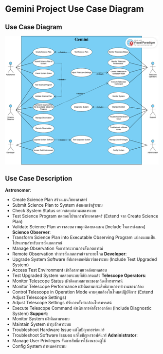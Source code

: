 # Gemini Project Use Case Diagram

## Use Case Diagram
![screenshot](https://github.com/sanntidraa/muict-gitaction-demo1/blob/main/Gemini.png)

## Use Case Description

**Astronomer**:
   - Create Science Plan สร้างแผนวิทยาศาสตร์
   - Submit Science Plan to System ส่งแผนเข้าสู่ระบบ
   - Check System Status ตรวจสอบสถานะของระบบ
   - Test Science Program ทดสอบโปรแกรมวิทยาศาสตร์ (Extend จาก Create Science Plan)
   - Validate Science Plan ตรวจสอบความถูกต้องของแผน (Include ในการส่งแผน)
**Science Observer**:
   - Transform Science Plan into Executable Observing Program แปลงแผนเป็นโปรแกรมสำหรับการสังเกตการณ์
   - Manage Observation จัดการกระบวนการสังเกตการณ์
   - Remote Observation ทำการสังเกตการณ์จากระยะไกล
**Developer**:
   - Upgrade System Software อัปเกรดซอฟต์แวร์ของระบบ (Include Test Upgraded System)
   - Access Test Environment เข้าถึงสภาพแวดล้อมทดสอบ
   - Test Upgraded System ทดสอบระบบที่อัปเกรดแล้ว
**Telescope Operators**:
   - Monitor Telescope Status เฝ้าติดตามสถานะของกล้องโทรทรรศน์
   - Monitor Telescope Performance เฝ้าติดตามประสิทธิภาพการทำงานของกล้อง
   - Control Telescope in Operation Mode ควบคุมกล้องในโหมดปฏิบัติการ (Extend Adjust Telescope Settings)
   - Adjust Telescope Settings ปรับการตั้งค่ากล้องโทรทรรศน์
   - Execute Telescope Command ดำเนินการคำสั่งของกล้อง (Include Diagnostic System)
**Support**:
   - Monitor System เฝ้าติดตามระบบ
   - Maintain System บำรุงรักษาระบบ
   - Troubleshoot Hardware Issue แก้ไขปัญหาฮาร์ดแวร์
   - Troubleshoot Software Issues แก้ไขปัญหาซอฟต์แวร์
**Administrator**:
   - Manage User Privileges จัดการสิทธิ์การใช้งานของผู้ใช้
   - Config System กำหนดค่าระบบ
